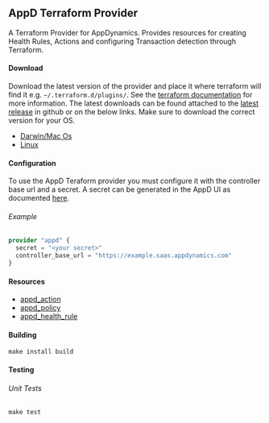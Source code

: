 ## AppD Terraform Provider

A Terraform Provider for AppDynamics.
Provides resources for creating Health Rules, Actions and configuring Transaction detection through Terraform.

#### Download

Download the latest version of the provider and place it where terraform will find it e.g. `~/.terraform.d/plugins/`.
See the [terraform documentation](https://www.terraform.io/docs/extend/how-terraform-works.html#discovery) for more information.
The latest downloads can be found attached to the [latest release](https://github.com/HarryEMartland/appd-terraform-provider/releases/tag/latest) in github or on the below links.
Make sure to download the correct version for your OS.

- [Darwin/Mac Os](https://github.com/HarryEMartland/appd-terraform-provider/releases/latest/download/terraform-provider-appd.mac.zip)
- [Linux](https://github.com/HarryEMartland/appd-terraform-provider/releases/latest/download/terraform-provider-appd.linux.zip)

#### Configuration

To use the AppD Teraform provider you must configure it with the controller base url and a secret.
A secret can be generated in the AppD UI as documented [here](https://docs.appdynamics.com/display/PRO45/API+Clients).

###### Example
```terraform
provider "appd" {
  secret = "<your secret>"
  controller_base_url = "https://example.saas.appdynamics.com"
}
```

#### Resources

- [appd_action](docs/action_resource.md)
- [appd_policy](docs/policy_resource.md)
- [appd_health_rule](docs/health_rule_resource.md)

#### Building

```shell script
make install build
```

#### Testing

###### Unit Tests
```shell script
make test
```